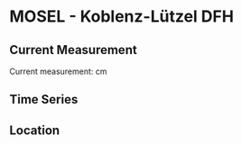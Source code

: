 # MOSEL - Koblenz-Lützel DFH

## Current Measurement

Current measurement: <Value topic="rivers/pegel-online/MOSEL/Koblenz-Luetzel-DFH/measurementValue"/> cm

## Time Series

<TimeSeries topic="rivers/pegel-online/MOSEL/Koblenz-Luetzel-DFH/measurementValue" period="week" />

## Location

<WorldMap>
  <Marker lat="50.36491221885327" lon="7.590794333417597" labelTopic="rivers/pegel-online/MOSEL/Koblenz-Luetzel-DFH/measurementValue" />
</WorldMap>
